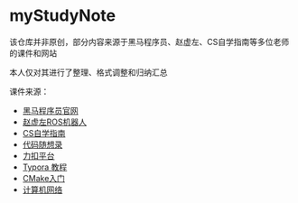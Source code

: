 # myStudyNote

该仓库并非原创，部分内容来源于黑马程序员、赵虚左、CS自学指南等多位老师的课件和网站

本人仅对其进行了整理、格式调整和归纳汇总



课件来源：

* [黑马程序员官网](https://www.itheima.com/)
* [赵虚左ROS机器人](http://www.autolabor.com.cn/book/ROSTutorials/)
* [CS自学指南](https://csdiy.wiki/)
* [代码随想录](https://www.programmercarl.com/)
* [力扣平台](https://leetcode.cn/leetbook/)
* [Typora 教程](https://www.bilibili.com/video/BV1h84y1Y7nn/?spm_id_from=333.337.search-card.all.click)
* [CMake入门](https://www.bilibili.com/video/BV1nU4y1B7mJ/?spm_id_from=333.337.search-card.all.click&vd_source=f92bd93291bd6c503ee889a4e9290964)
* [计算机网络](https://www.xueyinonline.com/detail/214389254)